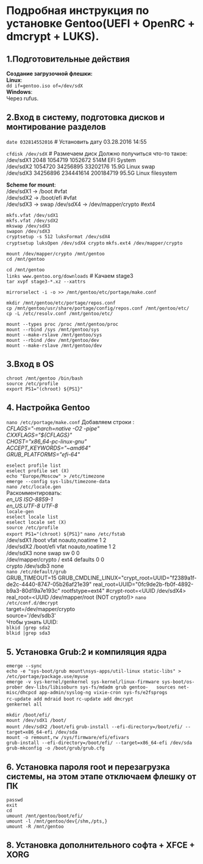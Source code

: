 # Подробная инструкция по установке Gentoo(UEFI + OpenRC + dmcrypt + LUKS).

## 1.Подготовительные действия
**Создание загрузочной флешки:**  
**Linux**:  
`dd if=gentoo.iso of=/dev/sdX`  
**Windows**:  
Через rufus.  
  
## 2.Вход в систему, подготовка дисков и монтирование разделов

`date 032814552016` # Установить дату 03.28.2016 14:55  

`cfdisk /dev/sdX` # Размечаем диск 
Должно получиться что-то такое:  
/dev/sdX1      2048   1054719   1052672  514M EFI System  
/dev/sdX2   1054720  34256895  33202176 15.9G Linux swap  
/dev/sdX3  34256896 234441614 200184719 95.5G Linux filesystem  

**Scheme for mount**:  
/dev/sdX1 -> /boot #vfat  
/dev/sdX2 -> /boot/efi #vfat  
/dev/sdX3 -> swap
/dev/sdX4 -> /dev/mapper/crypto #ext4  

`mkfs.vfat /dev/sdX1`  
`mkfs.vfat /dev/sdX2`  
`mkswap /dev/sdX3`  
`swapon /dev/sdX3`  
`cryptsetup -s 512 luksFormat /dev/sdX4`  
`cryptsetup luksOpen /dev/sdX4 crypto`
`mkfs.ext4 /dev/mapper/crypto`  
 
`mount /dev/mapper/crypto /mnt/gentoo`  
`cd /mnt/gentoo`  

`cd /mnt/gentoo`  
`links www.gentoo.org/downloads` # Качаем stage3  
`tar xvpf stage3-*.xz --xattrs`  

`mirrorselect -i -o >> /mnt/gentoo/etc/portage/make.conf`  
  
`mkdir /mnt/gentoo/etc/portage/repos.conf`  
`cp /mnt/gentoo/usr/share/portage/config/repos.conf /mnt/gentoo/etc/`  
`cp -L /etc/resolv.conf /mnt/gentoo/etc/`  
  
`mount --types proc /proc /mnt/gentoo/proc`  
`mount --rbind /sys /mnt/gentoo/sys`  
`mount --make-rslave /mnt/gentoo/sys`  
`mount --rbind /dev /mnt/gentoo/dev`  
`mount --make-rslave /mnt/gentoo/dev`  
  
## 3.Вход в OS
`chroot /mnt/gentoo /bin/bash`  
`source /etc/profile`  
`export PS1="(chroot) ${PS1}"`  
  
## 4. Настройка Gentoo
`nano /etc/portage/make.conf`
Добавляем строки :  
*CFLAGS="-march=native -O2 -pipe"*  
*CXXFLAGS="${CFLAGS}"*  
*CHOST="x86_64-pc-linux-gnu"*  
*ACCEPT_KEYWORDS="~amd64"*  
*GRUB_PLATFORMS="efi-64"*  
  
`eselect profile list`  
`eselect profile set (X)`  
`echo "Europe/Moscow" > /etc/timezone`  
`emerge --config sys-libs/timezone-data`  
`nano /etc/locale.gen`  
Раскомментировать:  
*en_US ISO-8859-1*  
*en_US.UTF-8 UTF-8*  
`locale-gen`  
`eselect locale list`  
`eselect locale set (X)`  
`source /etc/profile`  
`export PS1="(chroot) ${PS1}"`
`nano /etc/fstab`  
/dev/sdX1 /boot vfat noauto,noatime 1 2  
/dev/sdX2 /boot/efi vfat noauto,noatime 1 2  
/dev/sdX3 none swap sw 0 0  
/dev/mapper/crypto / ext4 defaults 0 0  
crypto /dev/sdb3 none  
`nano /etc/default/grub`  
GRUB_TIMEOUT=15
GRUB_CMDLINE_LINUX="crypt_root=UUID="f2389a1f-de2c-4440-8747-05b26af21e39" real_root=UUID="0fc9de2b-fb0f-4892-b9a3-80d19a7e193c" rootfstype=ext4" #crypt-root=<UUID /dev/sdX4> real_root=<UUID /dev/mapper/root (NOT crypto!)>
`nano /etc/conf.d/dmcrypt`  
target=/dev/mapper/crypto  
source='/dev/sdb3'  
Чтобы узнать UUID:  
`blkid |grep sda2`  
`blkid |grep sda3`  
  
## 5. Установка Grub:2 и компиляция ядра
`emerge --sync`  
`echo -e "sys-boot/grub mount\nsys-apps/util-linux static-libs" > /etc/portage/package.use/myuse`  
`emerge -v sys-kernel/genkernel sys-kernel/linux-firmware sys-boot/os-prober dev-libs/libisoburn sys-fs/mdadm grub gentoo-   sources net-misc/dhcpcd app-admin/syslog-ng vixie-cron sys-fs/e2fsprogs`  
`rc-update add mdraid boot` 
`rc-update add dmcrypt`  
`genkernel all`  
  
`mkdir /boot/efi/`  
`mount /dev/sdX1 /boot/`  
`mount /dev/sdX2 /boot/efi`
`grub-install --efi-directory=/boot/efi/ --target=x86_64-efi /dev/sda`  
`mount -o remount,rw /sys/firmware/efi/efivars`  
`grub-install --efi-directory=/boot/efi/ --target=x86_64-efi /dev/sda`  
`grub-mkconfig -o /boot/grub/grub.cfg`  
  
## 6. Установка пароля root и перезагрузка системы, на этом этапе отключаем флешку от ПК
`passwd`  
`exit`  
`cd`  
`umount /mnt/gentoo/boot/efi/`  
`umount -l /mnt/gentoo/dev{/shm,/pts,}`  
`umount -R /mnt/gentoo`  
  
## 8. Установка дополнительного софта + XFCE + XORG
